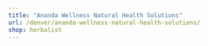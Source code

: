 ```yaml
---
title: "Ananda Wellness Natural Health Solutions"
url: /denver/ananda-wellness-natural-health-solutions/
shop: herbalist
---
```

